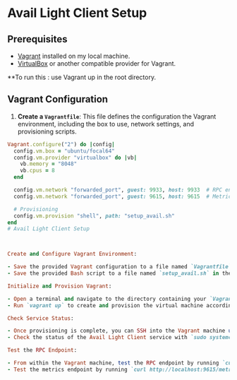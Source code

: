 # Avail Light Client Setup


## Prerequisites

- [Vagrant](https://www.vagrantup.com/downloads) installed on my local machine.
- [VirtualBox](https://www.virtualbox.org/wiki/Downloads) or another compatible provider for Vagrant.

**To run this : use Vagrant up in the root directory.
## Vagrant Configuration

1. **Create a `Vagrantfile`**: This file defines the configuration the Vagrant environment, including the box to use, network settings, and provisioning scripts.

```ruby
Vagrant.configure("2") do |config|
  config.vm.box = "ubuntu/focal64"
  config.vm.provider "virtualbox" do |vb|
    vb.memory = "8048"
    vb.cpus = 8
  end

  config.vm.network "forwarded_port", guest: 9933, host: 9933  # RPC endpoint
  config.vm.network "forwarded_port", guest: 9615, host: 9615  # Metrics endpoint

  # Provisioning
  config.vm.provision "shell", path: "setup_avail.sh"
end
# Avail Light Client Setup



Create and Configure Vagrant Environment:

- Save the provided Vagrant configuration to a file named `Vagrantfile` in your project directory.
- Save the provided Bash script to a file named `setup_avail.sh` in the same directory.

Initialize and Provision Vagrant:

- Open a terminal and navigate to the directory containing your `Vagrantfile` and `setup_avail.sh`.
- Run `vagrant up` to create and provision the virtual machine according to the configuration.

Check Service Status:

- Once provisioning is complete, you can SSH into the Vagrant machine using `vagrant ssh`.
- Check the status of the Avail Light Client service with `sudo systemctl status avail-light-client`.

Test the RPC Endpoint:

- From within the Vagrant machine, test the RPC endpoint by running `curl http://localhost:9933`.
- Test the metrics endpoint by running `curl http://localhost:9615/metrics`.


